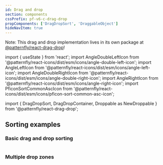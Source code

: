 ```yaml
---
id: Drag and drop
section: components
cssPrefix: pf-v6-c-drag-drop
propComponents: ['DragDropSort', 'DraggableObject']
hideNavItem: true
---
```


Note: This drag and drop implementation lives in its own package at [@patternfly/react-drag-drop](https://www.npmjs.com/package/@patternfly/react-drag-drop)!

import { useState } from 'react';
import AngleDoubleLeftIcon from '@patternfly/react-icons/dist/esm/icons/angle-double-left-icon';
import AngleLeftIcon from '@patternfly/react-icons/dist/esm/icons/angle-left-icon';
import AngleDoubleRightIcon from '@patternfly/react-icons/dist/esm/icons/angle-double-right-icon';
import AngleRightIcon from '@patternfly/react-icons/dist/esm/icons/angle-right-icon';
import PficonSortCommonAscIcon from '@patternfly/react-icons/dist/esm/icons/pficon-sort-common-asc-icon';

import { DragDropSort, DragDropContainer, Droppable as NewDroppable } from '@patternfly/react-drag-drop';

## Sorting examples

### Basic drag and drop sorting

```ts file="./BasicSorting.tsx"

```

### Multiple drop zones

```ts file="./DragDropContainerBasic.tsx"

```
